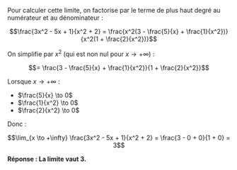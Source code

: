 Pour calculer cette limite, on factorise par le terme de plus haut degré au numérateur et au dénominateur :

$$\frac{3x^2 - 5x + 1}{x^2 + 2} = \frac{x^2(3 - \frac{5}{x} + \frac{1}{x^2})}{x^2(1 + \frac{2}{x^2})}$$

On simplifie par $x^2$ (qui est non nul pour $x \to +\infty$) :

$$= \frac{3 - \frac{5}{x} + \frac{1}{x^2}}{1 + \frac{2}{x^2}}$$

Lorsque $x \to +\infty$ :
- $\frac{5}{x} \to 0$
- $\frac{1}{x^2} \to 0$
- $\frac{2}{x^2} \to 0$

Donc :

$$\lim_{x \to +\infty} \frac{3x^2 - 5x + 1}{x^2 + 2} = \frac{3 - 0 + 0}{1 + 0} = 3$$

**Réponse : La limite vaut 3.**
